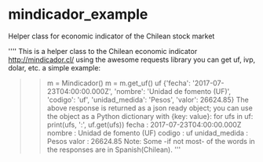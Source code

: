 # mindicador_example
Helper class for economic indicator of the Chilean stock market

''''
This is a helper class to the Chilean economic indicator http://mindicador.cl/
using the awesome requests library you can get uf, ivp, dolar, etc.
a simple example:
>> m = Mindicador()
>> m = m.get_uf()
>> uf
{'fecha': '2017-07-23T04:00:00.000Z', 'nombre': 'Unidad de fomento (UF)', 'codigo': 'uf',
'unidad_medida': 'Pesos', 'valor': 26624.85}
The above response is returned as a json ready object; you can use the object as a Python dictionary with {key: value}:
>> for ufs in uf:
      print(ufs, ':', uf.get(ufs))
fecha : 2017-07-23T04:00:00.000Z
nombre : Unidad de fomento (UF)
codigo : uf
unidad_medida : Pesos
valor : 26624.85
Note: Some -if not most- of the words in the responses are in Spanish(Chilean).
'''
